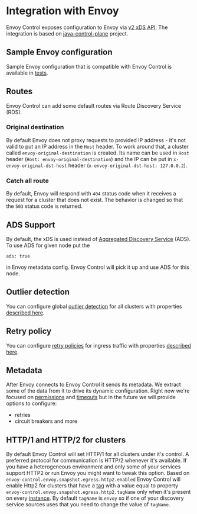 # Integration with Envoy

Envoy Control exposes configuration to Envoy via
[v2 xDS API](https://www.envoyproxy.io/docs/envoy/latest/configuration/overview/v2_overview).
The integration is based on [java-control-plane](https://github.com/envoyproxy/java-control-plane) project.

## Sample Envoy configuration

Sample Envoy configuration that is compatible with Envoy Control is available in [tests](https://github.com/allegro/envoy-control/blob/master/envoy-control-tests/src/main/resources/envoy/config_ads.yaml).

## Routes

Envoy Control can add some default routes via Route Discovery Service (RDS).

### Original destination

By default Envoy does not proxy requests to provided IP address - it's not valid to put an IP address in the `Host` header.
To work around that, a cluster called `envoy-original-destination` is created.
Its name can be used in `Host` header (`Host: envoy-original-destination`) 
and the IP can be put in `x-envoy-original-dst-host` header (`x-envoy-original-dst-host: 127.0.0.2`).

### Catch all route

By default, Envoy will respond with `404` status code when it receives a request for a cluster that does not exist.
The behavior is changed so that the `503` status code is returned.

## ADS Support

By default, the xDS is used instead of
[Aggregated Discovery Service](https://www.envoyproxy.io/docs/envoy/latest/configuration/overview/v2_overview#aggregated-discovery-service)
(ADS). To use ADS for given node put the
```
ads: true
```
in Envoy metadata config. Envoy Control will pick it up and use ADS for this node.

## Outlier detection

You can configure global
[outlier detection](https://www.envoyproxy.io/docs/envoy/latest/intro/arch_overview/outlier#arch-overview-outlier-detection)
for all clusters with properties [described here](../configuration.md#outlier-detection).

## Retry policy

You can configure
[retry policies](https://www.envoyproxy.io/docs/envoy/latest/api-v2/api/v2/route/route.proto#envoy-api-msg-route-retrypolicy)
for ingress traffic with properties [described here](../configuration.md#retries).

## Metadata

After Envoy connects to Envoy Control it sends its metadata.
We extract some of the data from it to drive its dynamic configuration.
Right now we're focused on [permissions](../features/permissions.md) and [timeouts](../features/timeouts.md)
but in the future we will provide options to configure:

* retries
* circuit breakers and more

## HTTP/1 and HTTP/2 for clusters

By default Envoy Control will set HTTP/1 for all clusters under it's control.
A preferred protocol for communication is HTTP/2 whenever it's available.
If you have a heterogeneous environment and only some of your services support HTTP2 or run Envoy you might want to tweak this option.
Based on `envoy-control.envoy.snapshot.egress.http2.enabled`
Envoy Control will enable Http2 for clusters that have a [tag](https://github.com/allegro/envoy-control/blob/master/envoy-control-services/src/main/kotlin/pl/allegro/tech/servicemesh/envoycontrol/services/ServiceInstance.kt#L5)
with a value equal to property `envoy-control.envoy.snapshot.egress.http2.tagName` only when it's present on every [instance](https://github.com/allegro/envoy-control/blob/master/envoy-control-services/src/main/kotlin/pl/allegro/tech/servicemesh/envoycontrol/services/ServiceInstance.kt).
By default `tagName` is `envoy` so if one of your discovery service sources uses that you need to change the value of `tagName`.
